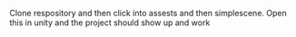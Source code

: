 Clone respository and then click into assests and then simplescene. Open this in unity and the project should show up and work
